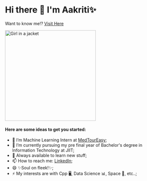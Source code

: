 # Hi there 👋 I'm Aakriti✨
Want to know me!? <a href="https://onvws3rx5ks30mz4ndolpq-on.drv.tw/www.Portfolio.com/">Visit Here</a>
<br>

<img src="https://static.vecteezy.com/system/resources/previews/000/229/543/original/vector-young-indian-woman-as-female-developer-profession.jpg" alt="Girl in a jacket" width="300" height="300">
<br>

<h4>Here are some ideas to get you started:</h4>

- 🔭 I’m Machine Learning Intern at <a href ="https://www.medtoureasy.com/">MedTourEasy</a>;
- 🌱 I’m currently pursuing my pre final year of Bachelor's degree in Information Technology at JIIT;
- 💬 Always available to learn new stuff;
- 📫 How to reach me: <a href="https://www.linkedin.com/in/aakritiaggarwal13/">LinkedIn</a>;
- 😄 ✨Soul on fleek!✨;
- ⚡ My interests are with Cpp 🖥️, Data Science 📊, Space 🚀, etc..;

